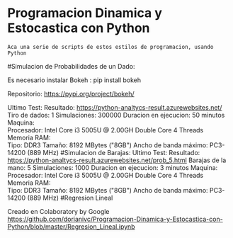 # Programacion Dinamica y Estocastica con Python

	Aca una serie de scripts de estos estilos de programacion, usando Python
	
#Simulacion de Probabilidades de un Dado:

Es necesario instalar Bokeh : pip install bokeh

Repositorio: https://pypi.org/project/bokeh/ 

Ultimo Test:
	Resultado: https://python-analtycs-result.azurewebsites.net/
	Tiro de dados: 1
	Simulaciones: 300000
	Duracion en ejecucion: 50 minutos
	Maquina:  
				Procesador: Intel Core i3 5005U @ 2.00GH Double Core 4 Threads
				Memoria RAM: 	
							Tipo: DDR3
							Tamaño: 8192 MBytes ("8GB")
							Ancho de banda máximo: PC3-14200 (889 MHz)
#Simulacion de Barajas:
Ultimo Test:
	Resultado: https://python-analtycs-result.azurewebsites.net/prob_5.html
	Barajas de la mano: 5
	Simulaciones: 1000
	Duracion en ejecucion: 3 minutos
	Maquina:  
				Procesador: Intel Core i3 5005U @ 2.00GH Double Core 4 Threads
				Memoria RAM: 	
							Tipo: DDR3
							Tamaño: 8192 MBytes ("8GB")
							Ancho de banda máximo: PC3-14200 (889 MHz)
#Regresion Lineal

Creado en Colaboratory by Google
https://github.com/dorianivc/Programacion-Dinamica-y-Estocastica-con-Python/blob/master/Regresion_Lineal.ipynb



